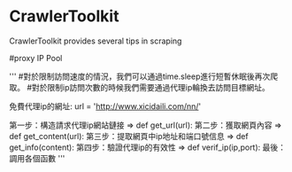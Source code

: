 # CrawlerToolkit
CrawlerToolkit provides several tips in scraping


#proxy IP Pool

'''
#對於限制訪問速度的情況，我們可以通過time.sleep進行短暫休眠後再次爬取。
#對於限制ip訪問次數的時候我們需要通過代理ip輪換去訪問目標網址。

免費代理ip的網址: url = 'http://www.xicidaili.com/nn/'

第一步：構造請求代理ip網站鏈接      => def get_url(url):
第二步：獲取網頁內容               => def get_content(url):
第三步：提取網頁中ip地址和端口號信息 => def get_info(content):
第四步：驗證代理ip的有效性          => def verif_ip(ip,port): 
最後：調用各個函數
'''
